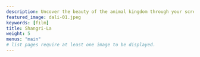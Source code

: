 ```yaml
---
description: Uncover the beauty of the animal kingdom through your screen.
featured_image: dali-01.jpeg
keywords: [film]
title: Shangri-La
weight: 5
menus: "main"
# list pages require at least one image to be displayed.
---
```

